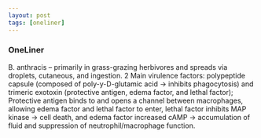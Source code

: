 ```yaml
---
layout: post
tags: [oneliner]
---
```



### OneLiner

B. anthracis – primarily in grass-grazing herbivores and spreads via droplets, cutaneous, and ingestion. 2 Main virulence factors: polypeptide capsule (composed of poly-y-D-glutamic acid -> inhibits phagocytosis) and trimeric exotoxin (protective antigen, edema factor, and lethal factor); Protective antigen binds to and opens a channel between macrophages, allowing edema factor and lethal factor to enter, lethal factor inhibits MAP kinase -> cell death, and edema factor increased cAMP -> accumulation of fluid and suppression of neutrophil/macrophage function.
